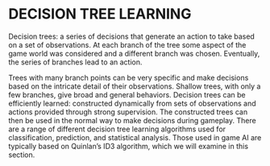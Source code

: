 # DECISION TREE LEARNING

Decision trees: a series of decisions that generate an action to take
based on a set of observations. At each branch of the tree some aspect of the game world was
considered and a different branch was chosen. Eventually, the series of branches lead to an
action.

Trees with many branch points can be very specific and make decisions based on the
intricate detail of their observations. Shallow trees, with only a few branches, give broad and
general behaviors.
Decision trees can be efficiently learned: constructed dynamically from sets of observations and actions provided through strong supervision. The constructed trees can then be used in the normal way to make decisions during gameplay.
There are a range of different decision tree learning algorithms used for classification,
prediction, and statistical analysis. Those used in game AI are typically based on Quinlan’s
ID3 algorithm, which we will examine in this section.
